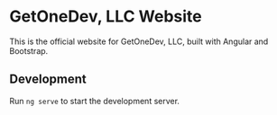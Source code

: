 # GetOneDev, LLC Website

This is the official website for GetOneDev, LLC, built with Angular and Bootstrap.

## Development

Run `ng serve` to start the development server.
